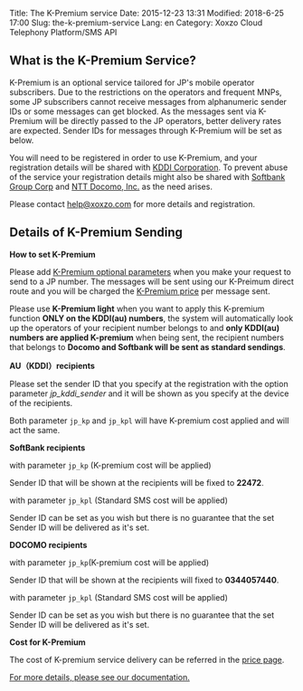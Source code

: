 Title: The K-Premium service
Date: 2015-12-23 13:31
Modified: 2018-6-25 17:00
Slug: the-k-premium-service
Lang: en
Category: Xoxzo Cloud Telephony Platform/SMS API

## What is the K-Premium Service?

K-Premium is an optional service tailored for JP's mobile operator subscribers.
Due to the restrictions on the operators and frequent MNPs, some JP subscribers cannot
receive messages from alphanumeric sender IDs or some messages can get blocked.
As the messages sent via K-Premium will be directly passed to the JP operators,
better delivery rates are expected. Sender IDs for messages through K-Premium
will be set as below.

You will need to be registered in order to use K-Premium, and your registration
details will be shared with [KDDI Corporation](http://www.kddi.com/english/).
To prevent abuse of the service your registration details might also be shared with
[Softbank Group Corp](https://www.softbank.jp/en/) and [NTT Docomo, Inc.](https://www.nttdocomo.co.jp/english/)
as the need arises.

Please contact [help@xoxzo.com](mailto:help@xoxzo.com) for more details and registration.

## Details of K-Premium Sending

__How to set K-Premium__

Please add [K-Premium optional parameters](http://docs.xoxzo.com/en/sms.html#jp-specific-optional-parameters)
when you make your request to send to a JP number. The messages will be sent using our K-Preimum direct route
and you will be charged the [K-Premium price](https://www.xoxzo.com/en/about/pricing/#sms)
per message sent.

Please use **K-Premium light** when you want to apply this K-premium function **ONLY on the KDDI(au) numbers**, the system will automatically look up the operators of your recipient number belongs to and **only KDDI(au) numbers are applied K-premium** when being sent, the recipient numbers that belongs to **Docomo and Softbank will be sent as standard sendings**.

__AU（KDDI）recipients__

Please set the sender ID that you specify at the registration with the option parameter *jp_kddi_sender*
and it will be shown as you specify at the device of the recipients.

Both parameter 
```jp_kp``` and ```jp_kpl``` 
will have K-premium cost applied and will act the same.


__SoftBank recipients__

with parameter ```jp_kp``` (K-premium cost will be applied)

Sender ID that will be shown at the recipients will be fixed to __22472__.

with parameter ```jp_kpl``` (Standard SMS cost will be applied)

Sender ID can be set as you wish but there is no guarantee that the set Sender ID will be delivered as it's set.


__DOCOMO recipients__

with parameter ```jp_kp```(K-premium cost will be applied)

Sender ID that will be shown at the recipients will fixed to __0344057440__.

with parameter ```jp_kpl``` (Standard SMS cost will be applied)

Sender ID can be set as you wish but there is no guarantee that the set Sender ID will be delivered as it's set.

__Cost for K-Premium__

The cost of K-premium service delivery can be referred in the [price page](https://www.xoxzo.com/en/about/pricing/#sms).

[For more details, please see our documentation.](http://docs.xoxzo.com/en/sms.html#jp-specific-optional-parameters)


